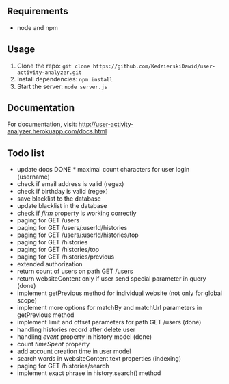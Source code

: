 ## Requirements

- node and npm

## Usage

1. Clone the repo: `git clone https://github.com/KedzierskiDawid/user-activity-analyzer.git`
2. Install dependencies: `npm install`
5. Start the server: `node server.js`

## Documentation

For documentation, visit: http://user-activity-analyzer.herokuapp.com/docs.html

## Todo list

* update docs
DONE * maximal count characters for user login (username)
* check if email address is valid (regex)
* check if birthday is valid (regex)
* save blacklist to the database
* update blacklist in the database
* check if _firm_ property is working correctly
* paging for GET /users
* paging for GET /users/:userId/histories
* paging for GET /users/:userId/histories/top
* paging for GET /histories
* paging for GET /histories/top
* paging for GET /histories/previous
* extended authorization
* return count of users on path GET /users
* return websiteContent only if user send special parameter in query (done)
* implement getPrevious method for individual website (not only for global scope)
* implement more options for matchBy and matchUrl parameters in getPrevious method
* implement limit and offset parameters for path GET /users (done)
* handling histories record after delete user
* handling _event_ property in history model (done)
* count _timeSpent_ property
* add account creation time in user model
* search words in websiteContent.text properties (indexing)
* paging for GET /histories/search
* implement exact phrase in history.search() method
